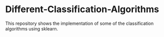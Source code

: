 # Different-Classification-Algorithms
This repository shows the implementation of some of the classification algorithms using sklearn.

